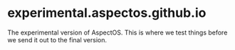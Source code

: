 # experimental.aspectos.github.io
The experimental version of AspectOS. This is where we test things before we send it out to the final version.
